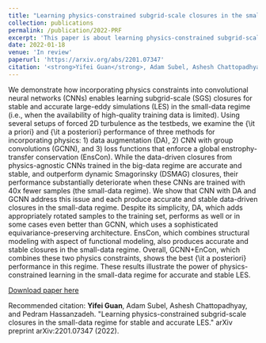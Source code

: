 ```yaml
---
title: "Learning physics-constrained subgrid-scale closures in the small-data regime for stable and accurate LES"
collection: publications
permalink: /publication/2022-PRF
excerpt: 'This paper is about learning physics-constrained subgrid-scale models in the small-data regime.'
date: 2022-01-18
venue: 'In review'
paperurl: 'https://arxiv.org/abs/2201.07347'
citation: '<strong>Yifei Guan</strong>, Adam Subel, Ashesh Chattopadhyay, and Pedram Hassanzadeh. "Learning physics-constrained subgrid-scale closures in the small-data regime for stable and accurate LES." arXiv preprint arXiv:2201.07347 (2022).'
---
```

We demonstrate how incorporating physics constraints into convolutional neural networks (CNNs) enables learning subgrid-scale (SGS) closures for stable and accurate large-eddy simulations (LES) in the small-data regime (i.e., when the availability of high-quality training data is limited). Using several setups of forced 2D turbulence as the testbeds, we examine the {\it a priori} and {\it a posteriori} performance of three methods for incorporating physics: 1) data augmentation (DA), 2) CNN with group convolutions (GCNN), and 3) loss functions that enforce a global enstrophy-transfer conservation (EnsCon). While the data-driven closures from physics-agnostic CNNs trained in the big-data regime are accurate and stable, and outperform dynamic Smagorinsky (DSMAG) closures, their performance substantially deteriorate when these CNNs are trained with 40x fewer samples (the small-data regime). We show that CNN with DA and GCNN address this issue and each produce accurate and stable data-driven closures in the small-data regime. Despite its simplicity, DA, which adds appropriately rotated samples to the training set, performs as well or in some cases even better than GCNN, which uses a sophisticated equivariance-preserving architecture. EnsCon, which combines structural modeling with aspect of functional modeling, also produces accurate and stable closures in the small-data regime. Overall, GCNN+EnCon, which combines these two physics constraints, shows the best {\it a posteriori} performance in this regime. These results illustrate the power of physics-constrained learning in the small-data regime for accurate and stable LES. 

[Download paper here](https://arxiv.org/abs/2201.07347)

Recommended citation: <strong>Yifei Guan</strong>, Adam Subel, Ashesh Chattopadhyay, and Pedram Hassanzadeh. "Learning physics-constrained subgrid-scale closures in the small-data regime for stable and accurate LES." arXiv preprint arXiv:2201.07347 (2022).

